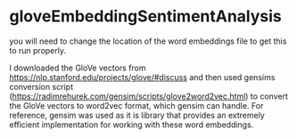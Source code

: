 # gloveEmbeddingSentimentAnalysis

you will need to change the location of the word embeddings file to get this to run properly.

I downloaded the GloVe vectors from https://nlp.stanford.edu/projects/glove/#discuss and then used gensims conversion script (https://radimrehurek.com/gensim/scripts/glove2word2vec.html) to convert the GloVe vectors to word2vec format, which gensim can handle. For reference, gensim was used as it is library that provides an extremely efficient implementation for working with these word embeddings.
